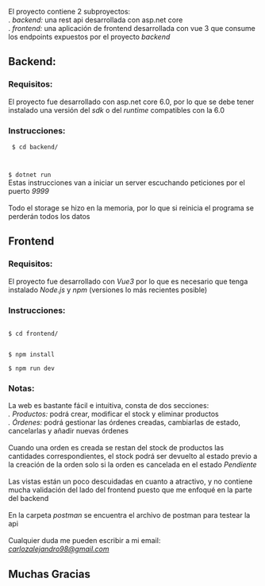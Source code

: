 El proyecto contiene 2 subproyectos:\
. *backend:* una rest api desarrollada con asp.net core\
. *frontend:* una aplicación de frontend desarrollada con vue 3 que consume los endpoints expuestos por el proyecto *backend*

## Backend:
### Requisitos:
El proyecto fue desarrollado con asp.net core 6.0, por lo que se debe tener instalado una versión del *sdk* o del *runtime* compatibles con la 6.0
### Instrucciones:
<code> $ cd backend/

\$ dotnet run
</code>\
Estas instrucciones van a iniciar un server escuchando peticiones por el puerto *9999*\
\
Todo el storage se hizo en la memoria, por lo que si reinicia el programa se perderán todos los datos

## Frontend
### Requisitos:
El proyecto fue desarrollado con *Vue3* por lo que es necesario que tenga instalado *Node.js* y *npm* (versiones lo más recientes posible)
### Instrucciones:
<code>
$ cd frontend/

$ npm install\
\$ npm run dev
</code>

### Notas:
La web es bastante fácil e intuitiva, consta de dos secciones:\
*. Productos:* podrá crear, modificar el stock y eliminar productos\
*. Órdenes:*  podrá gestionar las órdenes creadas, cambiarlas de estado, cancelarlas y añadir nuevas órdenes\
\
Cuando una orden es creada se restan del stock de productos las cantidades correspondientes, el stock podrá ser devuelto al estado previo a la creación de la orden solo si la orden es cancelada en el estado *Pendiente*
\
\
Las vistas están un poco descuidadas en cuanto a atractivo, y no contiene mucha validación del lado del frontend puesto que me enfoqué en la parte del backend\
\
En la carpeta *postman* se encuentra el archivo de postman para testear la api
\
\
Cualquier duda me pueden escribir a mi email: *carlozalejandro98@gmail.com*

## Muchas Gracias



